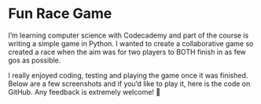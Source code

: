 # Fun Race Game

I’m learning computer science with Codecademy and part of the course is writing a simple game in Python. 
I wanted to create a collaborative game so created a race when the aim was for two players to BOTH finish in as few gos as possible.

I really enjoyed coding, testing and playing the game once it was finished. Below are a few screenshots and if you’d like to play it, here is the code on GitHub. 
Any feedback is extremely welcome! 🙏


